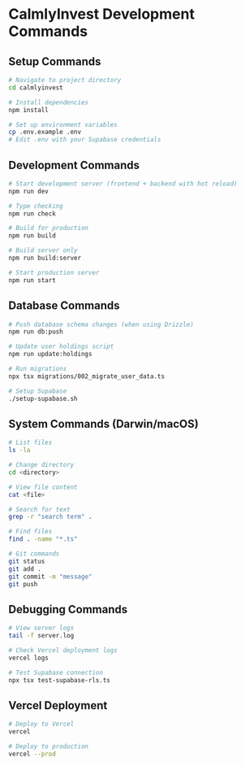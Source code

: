 # CalmlyInvest Development Commands

## Setup Commands
```bash
# Navigate to project directory
cd calmlyinvest

# Install dependencies
npm install

# Set up environment variables
cp .env.example .env
# Edit .env with your Supabase credentials
```

## Development Commands
```bash
# Start development server (frontend + backend with hot reload)
npm run dev

# Type checking
npm run check

# Build for production
npm run build

# Build server only
npm run build:server

# Start production server
npm run start
```

## Database Commands
```bash
# Push database schema changes (when using Drizzle)
npm run db:push

# Update user holdings script
npm run update:holdings

# Run migrations
npx tsx migrations/002_migrate_user_data.ts

# Setup Supabase
./setup-supabase.sh
```

## System Commands (Darwin/macOS)
```bash
# List files
ls -la

# Change directory
cd <directory>

# View file content
cat <file>

# Search for text
grep -r "search term" .

# Find files
find . -name "*.ts"

# Git commands
git status
git add .
git commit -m "message"
git push
```

## Debugging Commands
```bash
# View server logs
tail -f server.log

# Check Vercel deployment logs
vercel logs

# Test Supabase connection
npx tsx test-supabase-rls.ts
```

## Vercel Deployment
```bash
# Deploy to Vercel
vercel

# Deploy to production
vercel --prod
```